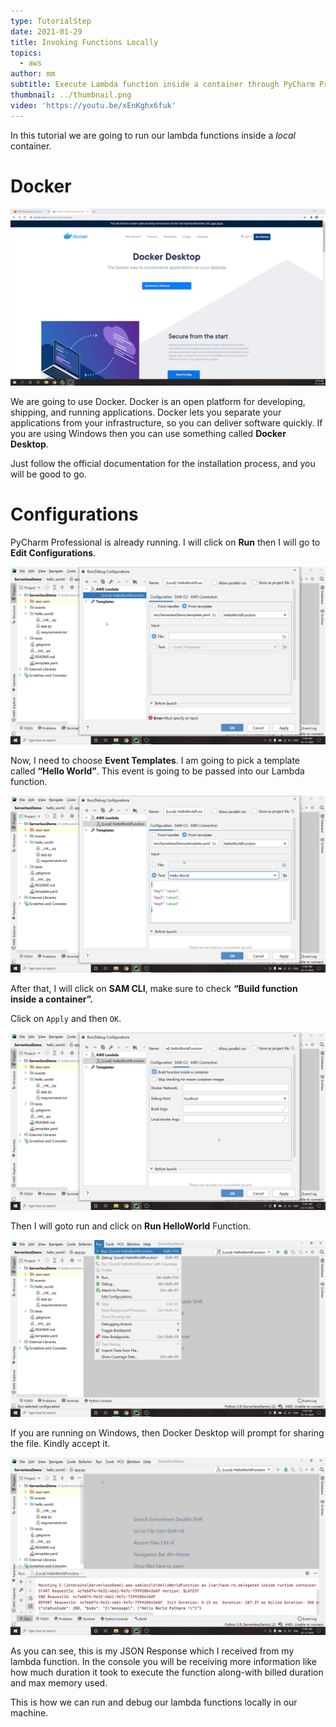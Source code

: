```yaml
---
type: TutorialStep
date: 2021-01-29
title: Invoking Functions Locally
topics:
  - aws
author: mm
subtitle: Execute Lambda function inside a container through PyCharm Professional.
thumbnail: ../thumbnail.png
video: 'https://youtu.be/xEnKghx6fuk'
---
```


In this tutorial we are going to run our lambda functions inside a *local* container.

# Docker

![invoke_step_1](steps/step1.png)

We are going to use Docker. Docker is an open platform for developing, shipping, and
running applications. Docker lets you separate your applications from your
infrastructure, so you can deliver software quickly. If you are using Windows then you can use
something called **Docker Desktop**.

Just follow the official documentation for the installation process, and you will be good to go.

# Configurations

PyCharm Professional is already running. I will click on **Run**
then I will go to **Edit Configurations**.

![invoke_step_2](steps/step2.png)

Now, I need to choose **Event Templates**.
I am going to pick a template called **“Hello World”**.
This event is going to be passed into our Lambda function.

![invoke_step_3](steps/step3.png)

After that, I will click on **SAM CLI**,
make sure to check **“Build function inside a container”.**

Click on `Apply` and then `OK`.

![invoke_step_4](steps/step4.png)

Then I will goto run and click on **Run HelloWorld** Function.

![invoke_step_5](steps/step5.png)

If you are running on Windows, then Docker Desktop will prompt for sharing the file. Kindly accept it.

![invoke_step_6](steps/step6.png)

As you can see, this is my JSON Response which I received from my lambda function.
In the console you will be receiving more information like how much duration it took
to execute the function along-with billed duration and max memory used.

This is how we can run and debug our lambda functions locally in our machine.
